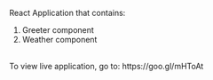 React Application that contains: <br/>
1) Greeter component <br/>
2) Weather component <br/>
<br/>
To view live application, go to: https://goo.gl/mHToAt
